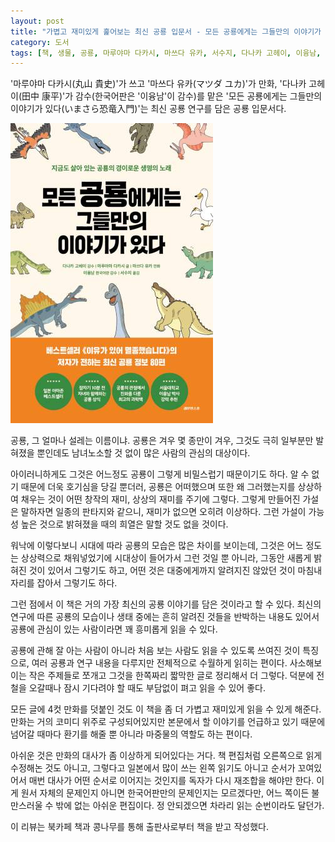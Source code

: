 ```yaml
---
layout: post
title: "가볍고 재미있게 훑어보는 최신 공룡 입문서 - 모든 공룡에게는 그들만의 이야기가 있다"
category: 도서
tags: [책, 생물, 공룡, 마루야마 다카시, 마쓰다 유카, 서수지, 다나카 고헤이, 이융남, 레몬한스푼, 북카페 책과 콩나무, 서평]
---
```


'마루야마 다카시(丸山 貴史)'가 쓰고
'마쓰다 유카(マツダ ユカ)'가 만화,
'다나카 고헤이(田中 康平)'가 감수(한국어판은 '이융남'이 감수)를 맡은
'모든 공룡에게는 그들만의 이야기가 있다(いまさら恐竜入門)'는
최신 공룡 연구를 담은 공룡 입문서다.

![표지](/images/imasara-kyoryu-nyumon-book-h480.jpg)

공룡, 그 얼마나 설레는 이름이냐.
공룡은 겨우 몇 종만이 겨우,
그것도 극히 일부분만 발혀졌을 뿐인데도 남녀노소할 것 없이 많은 사람의 관심의 대상이다.

아이러니하게도 그것은 어느정도 공룡이 그렇게 비밀스럽기 때문이기도 하다.
알 수 없기 때문에 더욱 호기심을 당길 뿐더러,
공룡은 어떠했으며 또한 왜 그러했는지를 상상하여 채우는 것이
어떤 창작의 재미, 상상의 재미를 주기에 그렇다.
그렇게 만들어진 가설은 말하자면 일종의 판타지와 같으니, 재미가 없으면 오히려 이상하다.
그런 가설이 가능성 높은 것으로 밝혀졌을 때의 희열은 말할 것도 없을 것이다.

워낙에 이렇다보니 시대에 따라 공룡의 모습은 많은 차이를 보이는데,
그것은 어느 정도는 상상력으로 채워넣었기에 시대상이 들어가서 그런 것일 뿐 아니라,
그동안 새롭게 밝혀진 것이 있어서 그렇기도 하고,
어떤 것은 대중에게까지 알려지진 않았던 것이 마침내 자리를 잡아서 그렇기도 하다.

그런 점에서 이 책은 거의 가장 최신의 공룡 이야기를 담은 것이라고 할 수 있다.
최신의 연구에 따른 공룡의 모습이나 생태 중에는 흔히 알려진 것들을 반박하는 내용도 있어서
공룡에 관심이 있는 사람이라면 꽤 흥미롭게 읽을 수 있다.

공룡에 관해 잘 아는 사람이 아니라 처음 보는 사람도 읽을 수 있도록 쓰여진 것이 특징으로,
여러 공룡과 연구 내용을 다루지만 전체적으로 수월하게 읽히는 편이다.
사소해보이는 작은 주제들로 쪼개고 그것을 한쪽짜리 짧막한 글로 정리해서 더 그렇다.
덕분에 전철을 오갈때나 잠시 기다려야 할 때도 부담없이 펴고 읽을 수 있어 좋다.

모든 글에 4컷 만화를 덧붙인 것도 이 책을 좀 더 가볍고 재미있게 읽을 수 있게 해준다.
만화는 거의 코미디 위주로 구성되어있지만
본문에서 할 이야기를 언급하고 있기 때문에
넘어갈 때마다 환기를 해줄 뿐 아니라 마중물의 역할도 하는 편이다.

아쉬운 것은 만화의 대사가 좀 이상하게 되어있다는 거다.
책 편집처럼 오른쪽으로 읽게 수정해논 것도 아니고,
그렇다고 일본에서 많이 쓰는 왼쪽 읽기도 아니고 순서가 꼬여있어서
매번 대사가 어떤 순서로 이어지는 것인지를 독자가 다시 재조합을 해야만 한다.
이게 원서 자체의 문제인지 아니면 한국어판만의 문제인지는 모르겠다만,
어느 쪽이든 불만스러울 수 밖에 없는 아쉬운 편집이다.
정 안되겠으면 차라리 읽는 순번이라도 달던가.



<div class="im im-info">
이 리뷰는 북카페 책과 콩나무를 통해 출판사로부터 책을 받고 작성했다.
</div>
